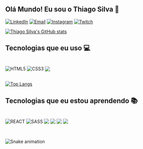 ## Olá Mundo! Eu sou o Thiago Silva 🖖

[![LinkedIn](https://img.shields.io/badge/LinkedIn-0077B5?style=for-the-badge&logo=linkedin&logoColor=white)](https://www.linkedin.com/in/thiagotesilva/)
[![Email](https://img.shields.io/badge/Microsoft_Outlook-0078D4?style=for-the-badge&logo=microsoft-outlook&logoColor=white)](mailto:thiagotesilva@hotmail.com)
[![Instagram](https://img.shields.io/badge/Instagram-E4405F?style=for-the-badge&logo=instagram&logoColor=white)](https://www.instagram.com/shonen.tsu/)
[![Twitch](https://img.shields.io/badge/Twitch-9146FF?style=for-the-badge&logo=twitch&logoColor=white)](https://www.twitch.tv/shonen_tsu)

[![Thiago Silva's GitHub stats](https://github-readme-stats.vercel.app/api?username=thiagotsu&show_icons=true&theme=tokyonight)](https://github.com/anuraghazra/github-readme-stats)

## Tecnologias que eu uso 💻

<div style="display: inline_block"><br/>
  <img align="center" alt="HTML5" src="https://img.shields.io/badge/HTML5-E34F26?style=for-the-badge&logo=html5&logoColor=white" />
  <img align="center" alt="CSS3" src="https://img.shields.io/badge/CSS3-1572B6?style=for-the-badge&logo=css3&logoColor=white" />
  <img align="center" atl="JS" src="https://img.shields.io/badge/JavaScript-F7DF1E?style=for-the-badge&logo=javascript&logoColor=black" />
</div><br/>

[![Top Langs](https://github-readme-stats.vercel.app/api/top-langs/?username=thiagotsu&layout=compact&theme=tokyonight)](https://github.com/thiagotsu/github-readme-stats)

## Tecnologias que eu estou aprendendo 📚

<div style="display: inline_block"><br/>
  <img align="center" alt="REACT" src="https://img.shields.io/badge/React-20232A?style=for-the-badge&logo=react&logoColor=61DAFB" />
  <img align="center" alt="SASS" src="https://img.shields.io/badge/Sass-CC6699?style=for-the-badge&logo=sass&logoColor=white" />
  <img align="center" atl="PHP" src="https://img.shields.io/badge/PHP-777BB4?style=for-the-badge&logo=php&logoColor=white" />
  <img align="center" atl="MySQL" src="https://img.shields.io/badge/MySQL-00000F?style=for-the-badge&logo=mysql&logoColor=white" />
  <img align="center" atl="Bootstrap" src="https://img.shields.io/badge/Bootstrap-563D7C?style=for-the-badge&logo=bootstrap&logoColor=white" />
  <img align="center" atl="jQuery" src="https://img.shields.io/badge/jQuery-0769AD?style=for-the-badge&logo=jquery&logoColor=white" />
</div><br/>

##

![Snake animation](https://github.com/thiagotsu/thiagotsu/blob/output/github-contribution-grid-snake.svg)
